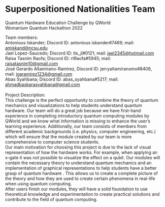 # Superpositioned Nationalities Team
Quantum Hardware Education Challenge by QWorld <br />
Womanium Quantum Hackathon 2022 <br />

Team members: <br />
Antonious Iskander; Discord ID: antonious iskander#7469; mail: amiskand@ncsu.edu <br />
Jael Lopez-Saucedo; Discord ID: its_jl#0121; mail: jael2345@hotmail.com <br />
Raisa Tasnim Raofa; Discord ID: rtRaofa#5945; mail: raisatasnim10@gmail.com <br />
José Gerardo Altamirano-Ramírez, Discord ID: jerryaltamiranomx#8408, mail: jgaramirez1234@gmail.com <br />
Abas Syahbana; Discord ID: abas_syahbana#5217; mail: ahmadbaskarasyahbana@gmail.com <br />
<br />
Project Description: <br />
This challenge is the perfect opportunity to combine the theory of quantum mechanics and visualizations to help students understand quantum hardware. Our team will do a great job because we have first-hand experience in completing introductory quantum computing modules by QWorld and we know what information is missing to enhance the user’s learning experience. Additionally, our team consists of members from different academic backgrounds (i.e. physics, computer engineering, etc.) which will ensure that the module created by our team is more comprehensive to computer science students. <br />
Our main motivation for choosing this project is due to the lack of visual representation of how the hardware works. For example, when applying an x-gate it was not possible to visualize the effect on a qubit. Our modules will contain the necessary theory to understand quantum mechanics and an implementation of graphical representations to help students have a better grasp of quantum hardware . This allows us to create a complete picture of the theory and how they are used to create certain phenomena in real-life when using quantum computing. 
<br />
After users finish our modules, they will have a solid foundation to use theoretical knowledge and experimentation to create practical solutions and contribute to the field of quantum computing.
